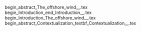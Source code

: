 begin_abstract_The_offshore_wind__.tex
begin_Introduction_end_Introduction__.tex
begin_Introduction_The_offshore_wind__.tex
begin_abstract_Contextualization_textbf_Contextualization__.tex
